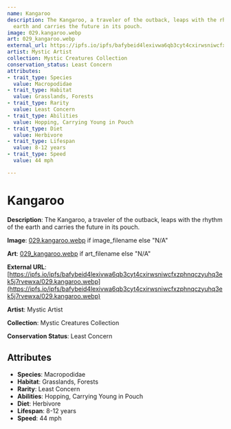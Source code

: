 ```yaml
---
name: Kangaroo
description: The Kangaroo, a traveler of the outback, leaps with the rhythm of the
  earth and carries the future in its pouch.
image: 029.kangaroo.webp
art: 029_kangaroo.webp
external_url: https://ipfs.io/ipfs/bafybeid4lexivwa6qb3cyt4cxirwsniwcfxzphnqczyuhq3ek5j7rvewxa/029.kangaroo.webp
artist: Mystic Artist
collection: Mystic Creatures Collection
conservation_status: Least Concern
attributes:
- trait_type: Species
  value: Macropodidae
- trait_type: Habitat
  value: Grasslands, Forests
- trait_type: Rarity
  value: Least Concern
- trait_type: Abilities
  value: Hopping, Carrying Young in Pouch
- trait_type: Diet
  value: Herbivore
- trait_type: Lifespan
  value: 8-12 years
- trait_type: Speed
  value: 44 mph

---
```


# Kangaroo

**Description**: The Kangaroo, a traveler of the outback, leaps with the rhythm of the earth and carries the future in its pouch.

**Image**: [029.kangaroo.webp](./029.kangaroo.webp) if image_filename else "N/A"

**Art**: [029_kangaroo.webp](./029_kangaroo.webp) if art_filename else "N/A"

**External URL**: [https://ipfs.io/ipfs/bafybeid4lexivwa6qb3cyt4cxirwsniwcfxzphnqczyuhq3ek5j7rvewxa/029.kangaroo.webp](https://ipfs.io/ipfs/bafybeid4lexivwa6qb3cyt4cxirwsniwcfxzphnqczyuhq3ek5j7rvewxa/029.kangaroo.webp)

**Artist**: Mystic Artist

**Collection**: Mystic Creatures Collection

**Conservation Status**: Least Concern

## Attributes
- **Species**: Macropodidae
- **Habitat**: Grasslands, Forests
- **Rarity**: Least Concern
- **Abilities**: Hopping, Carrying Young in Pouch
- **Diet**: Herbivore
- **Lifespan**: 8-12 years
- **Speed**: 44 mph
